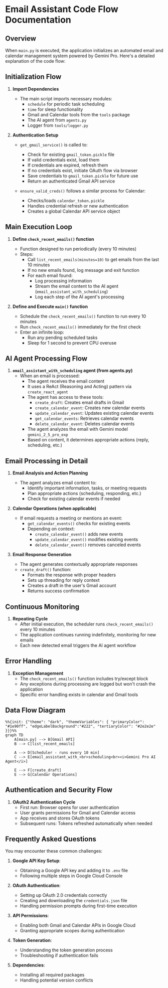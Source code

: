 # Email Assistant Code Flow Documentation

## Overview

When `main.py` is executed, the application initializes an automated email and calendar management system powered by Gemini Pro. Here's a detailed explanation of the code flow:

## Initialization Flow

1. **Import Dependencies**
   - The main script imports necessary modules:
     - `schedule` for periodic task scheduling
     - `time` for sleep functionality
     - Gmail and Calendar tools from the `tools` package
     - The AI agent from `agents.py`
     - Logger from `tools/logger.py`

2. **Authentication Setup**
   - `get_gmail_service()` is called to:
     - Check for existing `gmail_token.pickle` file
     - If valid credentials exist, load them
     - If credentials are expired, refresh them
     - If no credentials exist, initiate OAuth flow via browser
     - Save credentials to `gmail_token.pickle` for future use
     - Return an authenticated Gmail API service

   - `ensure_valid_creds()` follows a similar process for Calendar:
     - Checks/loads `calendar_token.pickle`
     - Handles credential refresh or new authentication
     - Creates a global Calendar API service object

## Main Execution Loop

1. **Define `check_recent_emails()` function**
   - Function designed to run periodically (every 10 minutes)
   - Steps:
     - Call `list_recent_emails(minutes=10)` to get emails from the last 10 minutes
     - If no new emails found, log message and exit function
     - For each email found:
       - Log processing information
       - Stream the email content to the AI agent (`email_assistant_with_scheduling`)
       - Log each step of the AI agent's processing

2. **Define and Execute `main()` function**
   - Schedule the `check_recent_emails()` function to run every 10 minutes
   - Run `check_recent_emails()` immediately for the first check
   - Enter an infinite loop:
     - Run any pending scheduled tasks
     - Sleep for 1 second to prevent CPU overuse

## AI Agent Processing Flow

1. **`email_assistant_with_scheduling` agent (from agents.py)**
   - When an email is processed:
     - The agent receives the email content
     - It uses a ReAct (Reasoning and Acting) pattern via `create_react_agent`
     - The agent has access to these tools:
       - `create_draft`: Creates email drafts in Gmail
       - `create_calendar_event`: Creates new calendar events
       - `update_calendar_event`: Updates existing calendar events
       - `get_calendar_events`: Retrieves calendar events
       - `delete_calendar_event`: Deletes calendar events
     - The agent analyzes the email with Gemini model `gemini_2_5_pro_exp`
     - Based on content, it determines appropriate actions (reply, scheduling, etc.)

## Email Processing in Detail

1. **Email Analysis and Action Planning**
   - The agent analyzes email content to:
     - Identify important information, tasks, or meeting requests
     - Plan appropriate actions (scheduling, responding, etc.)
     - Check for existing calendar events if needed

2. **Calendar Operations (when applicable)**
   - If email requests a meeting or mentions an event:
     - `get_calendar_events()` checks for existing events
     - Depending on context:
       - `create_calendar_event()` adds new events
       - `update_calendar_event()` modifies existing events
       - `delete_calendar_event()` removes canceled events

3. **Email Response Generation**
   - The agent generates contextually appropriate responses
   - `create_draft()` function:
     - Formats the response with proper headers
     - Sets up threading for reply context
     - Creates a draft in the user's Gmail account
     - Returns success confirmation

## Continuous Monitoring

1. **Repeating Cycle**
   - After initial execution, the scheduler runs `check_recent_emails()` every 10 minutes
   - The application continues running indefinitely, monitoring for new emails
   - Each new detected email triggers the AI agent workflow

## Error Handling

1. **Exception Management**
    - The `check_recent_emails()` function includes try/except block
    - Any exceptions during processing are logged but won't crash the application
    - Specific error handling exists in calendar and Gmail tools

## Data Flow Diagram

```mermaid
%%{init: {"theme": "dark", "themeVariables": { "primaryColor": "#1e90ff", "edgeLabelBackground":"#222", "tertiaryColor": "#2e2e2e" }}}%%
graph TD
    A[main.py] --> B[Gmail API]
    B --> C[list_recent_emails]
    
    A --> D[Scheduler - runs every 10 min]
    C --> E[email_assistant_with_<br>scheduling<br><i>Gemini Pro AI Agent</i>]

    E --> F[create_draft]
    E --> G[Calendar Operations]
```

## Authentication and Security Flow

1. **OAuth2 Authentication Cycle**
    - First run: Browser opens for user authentication
    - User grants permissions for Gmail and Calendar access
    - App receives and stores OAuth tokens
    - Subsequent runs: Tokens refreshed automatically when needed

## Frequently Asked Questions

You may encounter these common challenges:

1. **Google API Key Setup**:
   - Obtaining a Google API key and adding it to `.env` file
   - Following multiple steps in Google Cloud Console

2. **OAuth Authentication**:
   - Setting up OAuth 2.0 credentials correctly
   - Creating and downloading the `credentials.json` file
   - Handling permission prompts during first-time execution

3. **API Permissions**:
   - Enabling both Gmail and Calendar APIs in Google Cloud
   - Granting appropriate scopes during authentication

4. **Token Generation**:
   - Understanding the token generation process
   - Troubleshooting if authentication fails

5. **Dependencies**:
   - Installing all required packages
   - Handling potential version conflicts
